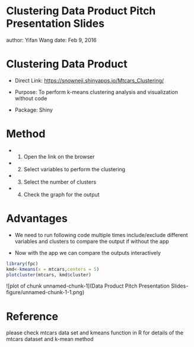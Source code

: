 Clustering Data Product Pitch Presentation Slides
========================================================
author: Yifan Wang
date: Feb 9, 2016

Clustering Data Product
========================================================


- Direct Link: https://snowneji.shinyapps.io/Mtcars_Clustering/

- Purpose: To perform k-means clustering analysis and visualization without code

- Package: Shiny

Method
========================================================

- 1. Open the link on the browser
- 2. Select variables to perform the clustering
- 3. Select the number of clusters
- 4. Check the graph for the output


Advantages
========================================================

- We need to run following code multiple times include/exclude different variables and clusters to compare the output if without the app

- Now with the app we can compare the outputs interactively


```r
library(fpc)
kmd<-kmeans(x = mtcars,centers = 5)
plotcluster(mtcars, kmd$cluster)
```

![plot of chunk unnamed-chunk-1](Data Product Pitch Presentation Slides-figure/unnamed-chunk-1-1.png) 

Reference
========================================================
please check mtcars data set and kmeans function in R for details of the mtcars dataset and k-mean method


